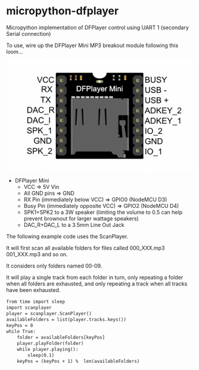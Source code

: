 # micropython-dfplayer

Micropython implementation of DFPlayer control using UART 1 (secondary Serial connection)

To use, wire up the DFPlayer Mini MP3 breakout module following this loom...

![alt text](550px-Miniplayer_pin_map.png)

* DFPlayer Mini
    * VCC           => 5V Vin
    * All GND pins  => GND
    * RX Pin (immediately below VCC)      => GPIO0 (NodeMCU D3)
    * Busy Pin (immediately opposite VCC) => GPIO2 (NodeMCU D4)
    * SPK1+SPK2 to a 3W speaker (limiting the volume to 0.5 can help prevent brownout for larger wattage speakers)
    * DAC_R+DAC_L to a 3.5mm Line Out Jack

The following example code uses the ScanPlayer. 

It will first scan all available folders for files called 000_XXX.mp3 001_XXX.mp3 and so on.

It considers only folders named 00-09.

It will play a single track from each folder in turn, only repeating a folder 
when all folders are exhausted, and only repeating a track when all tracks have been exhausted. 

```
from time import sleep
import scanplayer
player = scanplayer.ScanPlayer()
availableFolders = list(player.tracks.keys())
keyPos = 0
while True:
    folder = availableFolders[keyPos]
    player.playFolder(folder)
    while player.playing():
        sleep(0.1)
    keyPos = (keyPos + 1) %  len(availableFolders)
```


